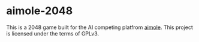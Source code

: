 # aimole-2048

This is a 2048 game built for the AI competing platfrom [aimole](https://github.com/leoyuholo/aimole). This project is licensed under the terms of GPLv3.

